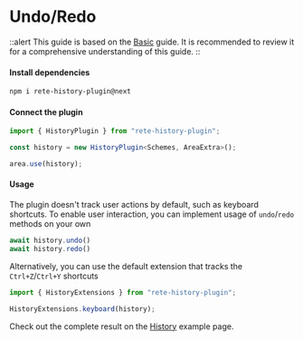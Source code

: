 # Undo/Redo

::alert
This guide is based on the [Basic](./basic) guide. It is recommended to review it for a comprehensive understanding of this guide.
::

#### Install dependencies

```bash
npm i rete-history-plugin@next
```

#### Connect the plugin

```ts
import { HistoryPlugin } from "rete-history-plugin";

const history = new HistoryPlugin<Schemes, AreaExtra>();

area.use(history);
```

#### Usage

The plugin doesn't track user actions by default, such as keyboard shortcuts. To enable user interaction, you can implement usage of `undo`/`redo` methods on your own

```ts
await history.undo()
await history.redo()
```

Alternatively, you can use the default extension that tracks the `Ctrl+Z`/`Ctrl+Y` shortcuts

```ts
import { HistoryExtensions } from "rete-history-plugin";

HistoryExtensions.keyboard(history);
```

Check out the complete result on the [History](/examples/history) example page.
